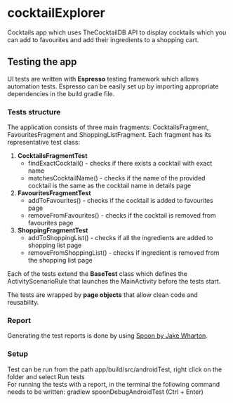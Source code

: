 # cocktailExplorer
Cocktails app which uses TheCocktailDB API to display cocktails which you can add to favourites and add their ingredients to a shopping cart.

## Testing the app

UI tests are written with **Espresso** testing framework which allows automation tests. Espresso can be easily set up by importing appropriate dependencies in the build gradle file.

### Tests structure

The application consists of three main fragments: CocktailsFragment, FavouritesFragment and ShoppingListFragment. Each fragment has its representative test class:
 1. **CocktailsFragmentTest**
    - findExactCocktail() - checks if there exists a cocktail with exact name
    - matchesCocktailName() - checks if the name of the provided cocktail is the same as the cocktail name in details page
 2. **FavouritesFragmentTest**
    - addToFavourites() - checks if the cocktail is added to favourites page
    - removeFromFavourites() - checks if the cocktail is removed from favourites page
 3. **ShoppingFragmentTest**
    - addToShoppingList() - checks if all the ingredients are added to shopping list page
    - removeFromShoppingList() - checks if ingredient is removed from the shopping list page

Each of the tests extend the **BaseTest** class which defines the ActivityScenarioRule that launches the MainActivity before the tests start. 

The tests are wrapped by **page objects** that allow clean code and reusability. 

### Report

Generating the test reports is done by using [Spoon by Jake Wharton](https://github.com/square/spoon).

### Setup
Test can be run from the path app/build/src/androidTest, right click on the folder and select Run tests  
For running the tests with a report, in the terminal the following command needs to be written: gradlew spoonDebugAndroidTest (Ctrl + Enter)

